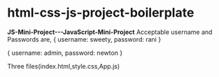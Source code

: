 # html-css-js-project-boilerplate

**JS-Mini-Project---JavaScript-Mini-Project**
Acceptable username and Passwords are, { username: sweety, password: rani }

{ username: admin, password: newton }

Three files(index.html,style.css,App.js)
